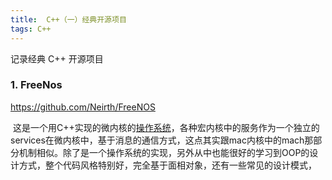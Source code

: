 ```yaml
---
title:  C++（一）经典开源项目
tags: C++
---
```


记录经典 C++ 开源项目

### 1. FreeNos

<https://github.com/Neirth/FreeNOS>

​		这是一个用C++实现的微内核的[操作系统](http://lib.csdn.net/base/operatingsystem)，各种宏内核中的服务作为一个独立的services在微内核中，基于消息的通信方式，这点其实跟mac内核中的mach那部分机制相似。除了是一个操作系统的实现，另外从中也能很好的学习到OOP的设计方式，整个代码风格特别好，完全基于面相对象，还有一些常见的设计模式，
